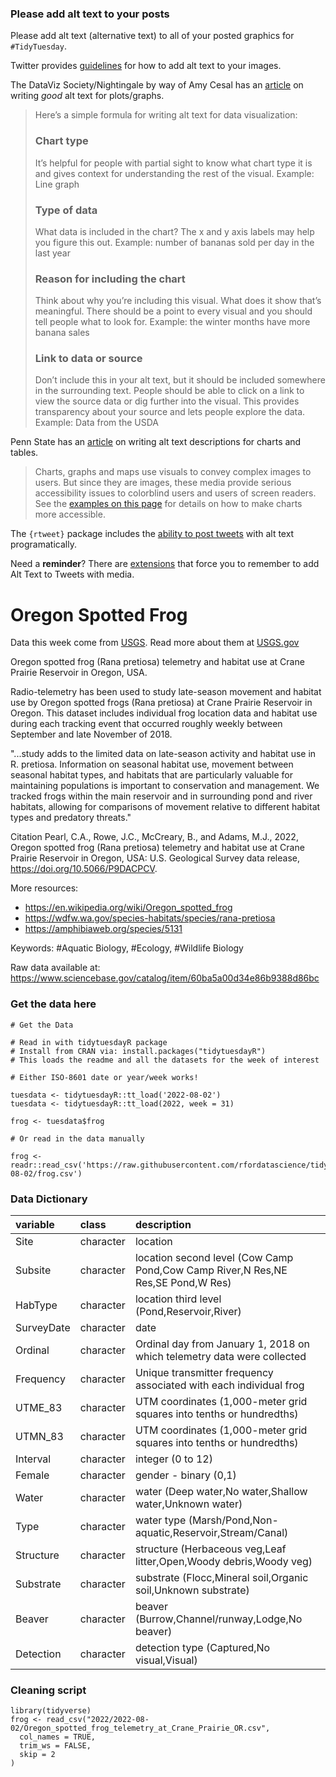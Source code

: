 ### Please add alt text to your posts

Please add alt text (alternative text) to all of your posted graphics for `#TidyTuesday`. 

Twitter provides [guidelines](https://help.twitter.com/en/using-twitter/picture-descriptions) for how to add alt text to your images.

The DataViz Society/Nightingale by way of Amy Cesal has an [article](https://medium.com/nightingale/writing-alt-text-for-data-visualization-2a218ef43f81) on writing _good_ alt text for plots/graphs.

> Here’s a simple formula for writing alt text for data visualization:
> ### Chart type
> It’s helpful for people with partial sight to know what chart type it is and gives context for understanding the rest of the visual.
> Example: Line graph
> ### Type of data
> What data is included in the chart? The x and y axis labels may help you figure this out.
> Example: number of bananas sold per day in the last year
> ### Reason for including the chart
> Think about why you’re including this visual. What does it show that’s meaningful. There should be a point to every visual and you should tell people what to look for.
> Example: the winter months have more banana sales
> ### Link to data or source
> Don’t include this in your alt text, but it should be included somewhere in the surrounding text. People should be able to click on a link to view the source data or dig further into the visual. This provides transparency about your source and lets people explore the data.
> Example: Data from the USDA

Penn State has an [article](https://accessibility.psu.edu/images/charts/) on writing alt text descriptions for charts and tables.

> Charts, graphs and maps use visuals to convey complex images to users. But since they are images, these media provide serious accessibility issues to colorblind users and users of screen readers. See the [examples on this page](https://accessibility.psu.edu/images/charts/) for details on how to make charts more accessible.

The `{rtweet}` package includes the [ability to post tweets](https://docs.ropensci.org/rtweet/reference/post_tweet.html) with alt text programatically.

Need a **reminder**? There are [extensions](https://chrome.google.com/webstore/detail/twitter-required-alt-text/fpjlpckbikddocimpfcgaldjghimjiik/related) that force you to remember to add Alt Text to Tweets with media.

# Oregon Spotted Frog

Data this week come from [USGS](https://www.sciencebase.gov/catalog/item/60ba5a00d34e86b9388d86bc). Read more about them at [USGS.gov](https://www.usgs.gov/centers/forest-and-rangeland-ecosystem-science-center/science/oregon-spotted-frog)

Oregon spotted frog (Rana pretiosa) telemetry and habitat use at Crane Prairie Reservoir in Oregon, USA.

Radio-telemetry has been used to study late-season movement and habitat use by Oregon spotted frogs (Rana pretiosa) at Crane Prairie Reservoir in Oregon. This dataset includes individual frog location data and habitat use during each tracking event that occurred roughly weekly between September and late November of 2018.

"...study adds to the limited data on late-season activity and habitat use in R. pretiosa. Information on seasonal habitat use, movement between seasonal habitat types, and habitats that are particularly valuable for maintaining populations is important to conservation and management. We tracked frogs within the main reservoir and in surrounding pond and river habitats, allowing for comparisons of movement relative to different habitat types and predatory threats."

Citation
Pearl, C.A., Rowe, J.C., McCreary, B., and Adams, M.J., 2022, Oregon spotted frog (Rana pretiosa) telemetry and habitat use at Crane Prairie Reservoir in Oregon, USA: U.S. Geological Survey data release, https://doi.org/10.5066/P9DACPCV.

More resources:
- https://en.wikipedia.org/wiki/Oregon_spotted_frog
- https://wdfw.wa.gov/species-habitats/species/rana-pretiosa
- https://amphibiaweb.org/species/5131


Keywords: #Aquatic Biology, #Ecology, #Wildlife Biology

Raw data available at: <https://www.sciencebase.gov/catalog/item/60ba5a00d34e86b9388d86bc>

### Get the data here

```{r}
# Get the Data

# Read in with tidytuesdayR package 
# Install from CRAN via: install.packages("tidytuesdayR")
# This loads the readme and all the datasets for the week of interest

# Either ISO-8601 date or year/week works!

tuesdata <- tidytuesdayR::tt_load('2022-08-02')
tuesdata <- tidytuesdayR::tt_load(2022, week = 31)

frog <- tuesdata$frog

# Or read in the data manually

frog <- readr::read_csv('https://raw.githubusercontent.com/rfordatascience/tidytuesday/master/data/2022/2022-08-02/frog.csv')

```

### Data Dictionary

|variable        |class     |description |
|:---------------|:---------|:-----------|
|Site      |character|location |
|Subsite   |character | location second level (Cow Camp Pond,Cow Camp River,N Res,NE Res,SE Pond,W Res) |
|HabType   | character | location third level (Pond,Reservoir,River)|
|SurveyDate| character | date |
|Ordinal   | character | Ordinal day from January 1, 2018 on which telemetry data were collected |
|Frequency | character | Unique transmitter frequency associated with each individual frog |
|UTME_83   | character | UTM coordinates (1,000-meter grid squares into tenths or hundredths)|
|UTMN_83   | character | UTM coordinates (1,000-meter grid squares into tenths or hundredths) |
|Interval  | character | integer (0 to 12)|
|Female    | character | gender - binary (0,1)|
|Water     | character | water (Deep water,No water,Shallow water,Unknown water) |
|Type      | character | water type (Marsh/Pond,Non-aquatic,Reservoir,Stream/Canal)|
|Structure | character | structure (Herbaceous veg,Leaf litter,Open,Woody debris,Woody veg)|
|Substrate | character | substrate (Flocc,Mineral soil,Organic soil,Unknown substrate)|
|Beaver    | character | beaver (Burrow,Channel/runway,Lodge,No beaver) |
|Detection | character | detection type (Captured,No visual,Visual)|

### Cleaning script
```{r}
library(tidyverse)
frog <- read_csv("2022/2022-08-02/Oregon_spotted_frog_telemetry_at_Crane_Prairie_OR.csv",
  col_names = TRUE,
  trim_ws = FALSE,
  skip = 2
)

```

